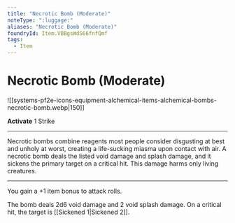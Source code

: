 ```yaml
---
title: "Necrotic Bomb (Moderate)"
noteType: ":luggage:"
aliases: "Necrotic Bomb (Moderate)"
foundryId: Item.VBBgsWdS66fnfQmf
tags:
  - Item
---
```


# Necrotic Bomb (Moderate)
![[systems-pf2e-icons-equipment-alchemical-items-alchemical-bombs-necrotic-bomb.webp|150]]

**Activate** 1 Strike

* * *

Necrotic bombs combine reagents most people consider disgusting at best and unholy at worst, creating a life-sucking miasma upon contact with air. A necrotic bomb deals the listed void damage and splash damage, and it sickens the primary target on a critical hit. This damage harms only living creatures.

* * *

You gain a +1 item bonus to attack rolls.

The bomb deals 2d6 void damage and 2 void splash damage. On a critical hit, the target is [[Sickened 1|Sickened 2]].
